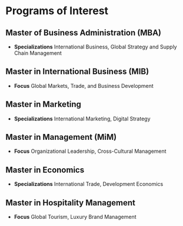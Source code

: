 # Programs of Interest
## Master of Business Administration (MBA)
- **Specializations** International Business, Global Strategy and Supply Chain Management

## Master in International Business (MIB) 
- **Focus** Global Markets, Trade, and Business Development

## Master in Marketing
- **Specializations** International Marketing, Digital Strategy

## Master in Management (MiM)
- **Focus** Organizational Leadership, Cross-Cultural Management

## Master in Economics
- **Specializations** International Trade, Development Economics

## Master in Hospitality Management
- **Focus** Global Tourism, Luxury Brand Management
